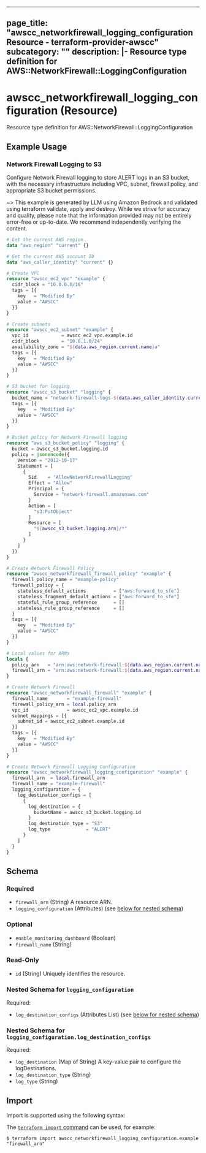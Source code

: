 
---
page_title: "awscc_networkfirewall_logging_configuration Resource - terraform-provider-awscc"
subcategory: ""
description: |-
  Resource type definition for AWS::NetworkFirewall::LoggingConfiguration
---

# awscc_networkfirewall_logging_configuration (Resource)

Resource type definition for AWS::NetworkFirewall::LoggingConfiguration

## Example Usage

### Network Firewall Logging to S3

Configure Network Firewall logging to store ALERT logs in an S3 bucket, with the necessary infrastructure including VPC, subnet, firewall policy, and appropriate S3 bucket permissions.

~> This example is generated by LLM using Amazon Bedrock and validated using terraform validate, apply and destroy. While we strive for accuracy and quality, please note that the information provided may not be entirely error-free or up-to-date. We recommend independently verifying the content.

```terraform
# Get the current AWS region
data "aws_region" "current" {}

# Get the current AWS account ID
data "aws_caller_identity" "current" {}

# Create VPC
resource "awscc_ec2_vpc" "example" {
  cidr_block = "10.0.0.0/16"
  tags = [{
    key   = "Modified By"
    value = "AWSCC"
  }]
}

# Create subnets
resource "awscc_ec2_subnet" "example" {
  vpc_id            = awscc_ec2_vpc.example.id
  cidr_block        = "10.0.1.0/24"
  availability_zone = "${data.aws_region.current.name}a"
  tags = [{
    key   = "Modified By"
    value = "AWSCC"
  }]
}

# S3 bucket for logging
resource "awscc_s3_bucket" "logging" {
  bucket_name = "network-firewall-logs-${data.aws_caller_identity.current.account_id}"
  tags = [{
    key   = "Modified By"
    value = "AWSCC"
  }]
}

# Bucket policy for Network Firewall logging
resource "aws_s3_bucket_policy" "logging" {
  bucket = awscc_s3_bucket.logging.id
  policy = jsonencode({
    Version = "2012-10-17"
    Statement = [
      {
        Sid    = "AllowNetworkFirewallLogging"
        Effect = "Allow"
        Principal = {
          Service = "network-firewall.amazonaws.com"
        }
        Action = [
          "s3:PutObject"
        ]
        Resource = [
          "${awscc_s3_bucket.logging.arn}/*"
        ]
      }
    ]
  })
}

# Create Network Firewall Policy
resource "awscc_networkfirewall_firewall_policy" "example" {
  firewall_policy_name = "example-policy"
  firewall_policy = {
    stateless_default_actions          = ["aws:forward_to_sfe"]
    stateless_fragment_default_actions = ["aws:forward_to_sfe"]
    stateful_rule_group_reference      = []
    stateless_rule_group_reference     = []
  }
  tags = [{
    key   = "Modified By"
    value = "AWSCC"
  }]
}

# Local values for ARNs
locals {
  policy_arn   = "arn:aws:network-firewall:${data.aws_region.current.name}:${data.aws_caller_identity.current.account_id}:firewall-policy/example-policy"
  firewall_arn = "arn:aws:network-firewall:${data.aws_region.current.name}:${data.aws_caller_identity.current.account_id}:firewall/example-firewall"
}

# Create Network Firewall
resource "awscc_networkfirewall_firewall" "example" {
  firewall_name       = "example-firewall"
  firewall_policy_arn = local.policy_arn
  vpc_id              = awscc_ec2_vpc.example.id
  subnet_mappings = [{
    subnet_id = awscc_ec2_subnet.example.id
  }]
  tags = [{
    key   = "Modified By"
    value = "AWSCC"
  }]
}

# Create Network Firewall Logging Configuration
resource "awscc_networkfirewall_logging_configuration" "example" {
  firewall_arn  = local.firewall_arn
  firewall_name = "example-firewall"
  logging_configuration = {
    log_destination_configs = [
      {
        log_destination = {
          bucketName = awscc_s3_bucket.logging.id
        }
        log_destination_type = "S3"
        log_type             = "ALERT"
      }
    ]
  }
}
```

<!-- schema generated by tfplugindocs -->
## Schema

### Required

- `firewall_arn` (String) A resource ARN.
- `logging_configuration` (Attributes) (see [below for nested schema](#nestedatt--logging_configuration))

### Optional

- `enable_monitoring_dashboard` (Boolean)
- `firewall_name` (String)

### Read-Only

- `id` (String) Uniquely identifies the resource.

<a id="nestedatt--logging_configuration"></a>
### Nested Schema for `logging_configuration`

Required:

- `log_destination_configs` (Attributes List) (see [below for nested schema](#nestedatt--logging_configuration--log_destination_configs))

<a id="nestedatt--logging_configuration--log_destination_configs"></a>
### Nested Schema for `logging_configuration.log_destination_configs`

Required:

- `log_destination` (Map of String) A key-value pair to configure the logDestinations.
- `log_destination_type` (String)
- `log_type` (String)

## Import

Import is supported using the following syntax:

The [`terraform import` command](https://developer.hashicorp.com/terraform/cli/commands/import) can be used, for example:

```shell
$ terraform import awscc_networkfirewall_logging_configuration.example "firewall_arn"
```
